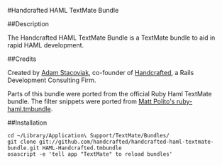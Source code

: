 #Handcrafted HAML TextMate Bundle

##Description

The Handcrafted HAML TextMate Bundle is a TextMate bundle to aid in rapid HAML development.

##Credits

Created by [Adam Stacoviak](http://www.adamstacoviak.com/ "Adam Stacoviak | Web Development, Interface Design, User Experience &amp; Internet Marketing"), co-founder of [Handcrafted](http://gethandcrafted.com/ "Handcrafted &ndash; Ruby on Rails Development Consulting Firm, Interface Design, User Experience, Web Marketing"), a Rails Development Consulting Firm.

Parts of this bundle were ported from the official Ruby Haml TextMate bundle. The filter snippets were ported from [Matt Polito's ruby-haml.tmbundle](http://github.com/mattpolito/ruby-haml.tmbundle/tree "mattpolito's ruby-haml.tmbundle at master - GitHub").

##Installation

```
cd ~/Library/Application\ Support/TextMate/Bundles/
git clone git://github.com/handcrafted/handcrafted-haml-textmate-bundle.git HAML-Handcrafted.tmbundle
osascript -e 'tell app "TextMate" to reload bundles'
```